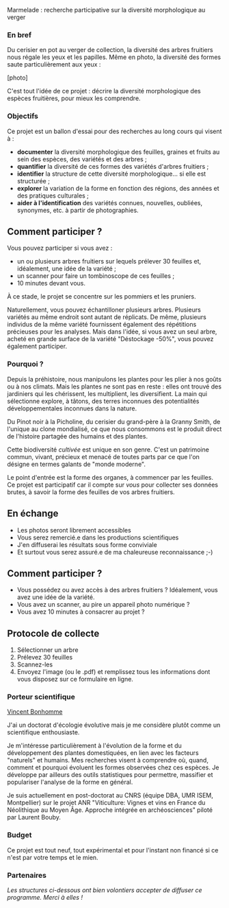 Marmelade : recherche participative sur la diversité morphologique au verger

### En bref
Du cerisier en pot au verger de collection, la diversité des arbres fruitiers nous régale les yeux et les papilles. Même en photo, la diversité des formes saute particulièrement aux yeux :

[photo]

C'est tout l'idée de ce projet : décrire la diversité morphologique des espèces fruitières, pour mieux les comprendre.

### Objectifs
Ce projet est un ballon d'essai pour des recherches au long cours qui visent à :

 - **documenter** la diversité morphologique des feuilles, graines et fruits au sein des espèces, des variétés et des arbres ;
 - **quantifier** la diversité de ces formes des variétés d'arbres fruitiers ;
 - **identifier** la structure de cette diversité morphologique... si elle est structurée ;
 - **explorer** la variation de la forme en fonction des régions, des années et des pratiques culturales ;
 - **aider à l'identification** des variétés connues, nouvelles, oubliées, synonymes, etc. à partir de photographies.

## Comment participer ?
Vous pouvez participer si vous avez :

* un ou plusieurs arbres fruitiers sur lequels prélever 30 feuilles et, idéalement, une idée de la variété ;
* un scanner pour faire un tombinoscope de ces feuilles ;
* 10 minutes devant vous.

À ce stade, le projet se concentre sur les pommiers et les pruniers. 

Naturellement, vous pouvez échantilloner plusieurs arbres. Plusieurs variétés au même endroit sont autant de réplicats. De même, plusieurs individus de la même variété fournissent également des répétitions précieuses pour les analyses. Mais dans l'idée, si vous avez un seul arbre, acheté en grande surface de la variété "Déstockage -50%", vous pouvez également participer.

### Pourquoi ?
Depuis la préhistoire, nous manipulons les plantes pour les plier à nos goûts ou à nos climats. Mais les plantes ne sont pas en reste : elles ont trouvé des jardiniers qui les chérissent, les multiplient, les diversifient. La main qui sélectionne explore, à tâtons, des terres inconnues des potentialités développementales inconnues dans la nature.

Du Pinot noir à la Picholine, du cerisier du grand-père à la Granny Smith, de l'unique au clone mondialisé, ce que nous consommons est le produit direct de l'histoire partagée des humains et des plantes. 

Cette biodiversité _cultivée_ est unique en son genre. C'est un patrimoine commun, vivant, précieux et menacé de toutes parts par ce que l'on désigne en termes galants de "monde moderne".

Le point d'entrée est la forme des organes, à commencer par les feuilles. Ce projet est participatif car il compte sur _vous_ pour collecter ses données brutes, à savoir la forme des feuilles de vos arbres fruitiers.

## En échange

* Les photos seront librement accessibles
* Vous serez remercié.e dans les productions scientifiques
* J'en diffuserai les résultats sous forme conviviale
* Et surtout vous serez assuré.e de ma chaleureuse reconnaissance ;-)

## Comment participer ?
* Vous possédez ou avez accès à des arbres fruitiers ? Idéalement, vous avez une idée de la variété.
* Vous avez un scanner, au pire un appareil photo numérique ?
* Vous avez 10 minutes à consacrer au projet ?

## Protocole de collecte
1. Sélectionner un arbre
2. Prélevez 30 feuilles
3. Scannez-les
4. Envoyez l'image (ou le .pdf) et remplissez tous les informations dont vous disposez sur ce formulaire en ligne.

### Porteur scientifique
[Vincent Bonhomme](http://www.vincentbonhomme.fr)

J'ai un doctorat d'écologie évolutive mais je me considère plutôt comme un scientifique enthousiaste. 

Je m'intéresse particulièrement à l'évolution de la forme et du développement des plantes domestiquées, en lien avec les facteurs "naturels" et humains. Mes recherches visent à comprendre où, quand, comment et pourquoi évoluent les formes observées chez ces espèces. Je développe par ailleurs des outils statistiques pour permettre, massifier et populariser l'analyse de la forme en général.

Je suis actuellement en post-doctorat au CNRS (équipe DBA, UMR ISEM, Montpellier) sur le projet ANR  "Viticulture: Vignes et vins en France du Néolithique au Moyen Âge. Approche intégrée en archéosciences" piloté par Laurent Bouby.

### Budget
Ce projet est tout neuf, tout expérimental et pour l'instant non financé si ce n'est par votre temps et le mien.

### Partenaires
_Les structures ci-dessous ont bien volontiers accepter de diffuser ce programme. Merci à elles !_
